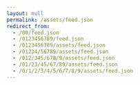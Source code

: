 ```yaml
---
layout: null
permalink: /assets/feed.json
redirect_from:
  - /00/feed.json
  - /0123456789/feed.json
  - /0123456789/assets/feed.json
  - /01234/56789/assets/feed.json
  - /012/345/678/9/assets/feed.json
  - /01/23/45/67/89/assets/feed.json
  - /0/1/2/3/4/5/6/7/8/9/assets/feed.json
---
```

